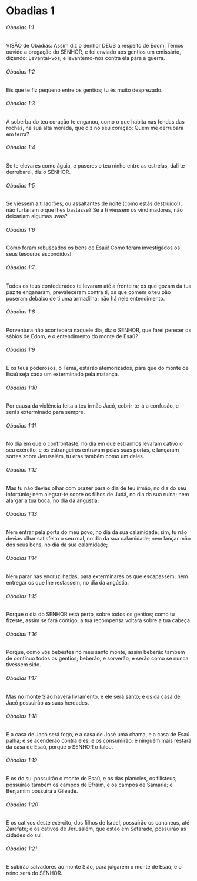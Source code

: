 # Obadias 1

###### Obadias 1:1

VISÃO de Obadias: Assim diz o Senhor DEUS a respeito de Edom: Temos ouvido a pregação do SENHOR, e foi enviado aos gentios um emissário, dizendo: Levantai-vos, e levantemo-nos contra ela para a guerra.

###### Obadias 1:2

Eis que te fiz pequeno entre os gentios; tu és muito desprezado.

###### Obadias 1:3

A soberba do teu coração te enganou, como o que habita nas fendas das rochas, na sua alta morada, que diz no seu coração: Quem me derrubará em terra?

###### Obadias 1:4

Se te elevares como águia, e puseres o teu ninho entre as estrelas, dali te derrubarei, diz o SENHOR.

###### Obadias 1:5

Se viessem a ti ladrões, ou assaltantes de noite (como estás destruído!), não furtariam o que lhes bastasse? Se a ti viessem os vindimadores, não deixariam algumas uvas?

###### Obadias 1:6

Como foram rebuscados os bens de Esaú! Como foram investigados os seus tesouros escondidos!

###### Obadias 1:7

Todos os teus confederados te levaram até a fronteira; os que gozam da tua paz te enganaram, prevaleceram contra ti; os que comem o teu pão puseram debaixo de ti uma armadilha; não há nele entendimento.

###### Obadias 1:8

Porventura não acontecerá naquele dia, diz o SENHOR, que farei perecer os sábios de Edom, e o entendimento do monte de Esaú?

###### Obadias 1:9

E os teus poderosos, ó Temã, estarão atemorizados, para que do monte de Esaú seja cada um exterminado pela matança.

###### Obadias 1:10

Por causa da violência feita a teu irmão Jacó, cobrir-te-á a confusão, e serás exterminado para sempre.

###### Obadias 1:11

No dia em que o confrontaste, no dia em que estranhos levaram cativo o seu exército, e os estrangeiros entravam pelas suas portas, e lançaram sortes sobre Jerusalém, tu eras também como um deles.

###### Obadias 1:12

Mas tu não devias olhar com prazer para o dia de teu irmão, no dia do seu infortúnio; nem alegrar-te sobre os filhos de Judá, no dia da sua ruína; nem alargar a tua boca, no dia da angústia;

###### Obadias 1:13

Nem entrar pela porta do meu povo, no dia da sua calamidade; sim, tu não devias olhar satisfeito o seu mal, no dia da sua calamidade; nem lançar mão dos seus bens, no dia da sua calamidade;

###### Obadias 1:14

Nem parar nas encruzilhadas, para exterminares os que escapassem; nem entregar os que lhe restassem, no dia da angústia.

###### Obadias 1:15

Porque o dia do SENHOR está perto, sobre todos os gentios; como tu fizeste, assim se fará contigo; a tua recompensa voltará sobre a tua cabeça.

###### Obadias 1:16

Porque, como vós bebestes no meu santo monte, assim beberão também de contínuo todos os gentios; beberão, e sorverão, e serão como se nunca tivessem sido.

###### Obadias 1:17

Mas no monte Sião haverá livramento, e ele será santo; e os da casa de Jacó possuirão as suas herdades.

###### Obadias 1:18

E a casa de Jacó será fogo, e a casa de José uma chama, e a casa de Esaú palha; e se acenderão contra eles, e os consumirão; e ninguém mais restará da casa de Esaú, porque o SENHOR o falou.

###### Obadias 1:19

E os do sul possuirão o monte de Esaú, e os das planícies, os filisteus; possuirão também os campos de Efraim, e os campos de Samaria; e Benjamim possuirá a Gileade.

###### Obadias 1:20

E os cativos deste exército, dos filhos de Israel, possuirão os cananeus, até Zarefate; e os cativos de Jerusalém, que estão em Sefarade, possuirão as cidades do sul.

###### Obadias 1:21

E subirão salvadores ao monte Sião, para julgarem o monte de Esaú; e o reino será do SENHOR.

